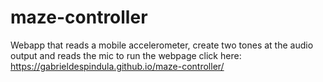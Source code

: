 # maze-controller
Webapp that reads a mobile accelerometer, create two tones at the audio output and reads the mic
to run the webpage click here: https://gabrieldespindula.github.io/maze-controller/
